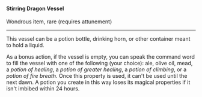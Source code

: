 #### Stirring Dragon Vessel

Wondrous item, rare (requires attunement)

---

This vessel can be a potion bottle, drinking horn, or other container meant to hold a liquid.

As a bonus action, if the vessel is empty, you can speak the command word to fill the vessel with one of the following (your choice): ale, olive oil, mead, a *potion of healing*, a *potion of greater healing*, a *potion of climbing*, or a *potion of fire breath*. Once this property is used, it can't be used until the next dawn. A potion you create in this way loses its magical properties if it isn't imbibed within 24 hours.